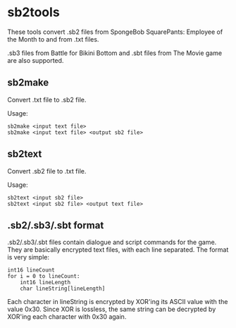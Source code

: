 # sb2tools
These tools convert .sb2 files from SpongeBob SquarePants: Employee of the Month to and from .txt files.

.sb3 files from Battle for Bikini Bottom and .sbt files from The Movie game are also supported.

## sb2make
Convert .txt file to .sb2 file.

Usage:

    sb2make <input text file>
    sb2make <input text file> <output sb2 file>

## sb2text
Convert .sb2 file to .txt file.

Usage:

    sb2text <input sb2 file>
    sb2text <input sb2 file> <output text file>

## .sb2/.sb3/.sbt format
.sb2/.sb3/.sbt files contain dialogue and script commands for the game. They are basically encrypted text files, with each line separated. The format is very simple:

    int16 lineCount
    for i = 0 to lineCount:
        int16 lineLength
        char lineString[lineLength]

Each character in lineString is encrypted by XOR'ing its ASCII value with the value 0x30. Since XOR is lossless, the same string can be decrypted by XOR'ing each character with 0x30 again.
